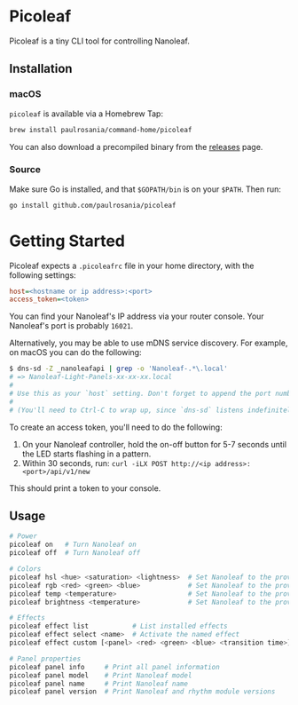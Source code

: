 # Picoleaf

Picoleaf is a tiny CLI tool for controlling Nanoleaf.

## Installation

### macOS

`picoleaf` is available via a Homebrew Tap:

```bash
brew install paulrosania/command-home/picoleaf
```

You can also download a precompiled binary from the
[releases](https://github.com/paulrosania/picoleaf/releases) page.

### Source

Make sure Go is installed, and that `$GOPATH/bin` is on your `$PATH`. Then run:

```bash
go install github.com/paulrosania/picoleaf
```

# Getting Started

Picoleaf expects a `.picoleafrc` file in your home directory, with the
following settings:

```ini
host=<hostname or ip address>:<port>
access_token=<token>
```

You can find your Nanoleaf's IP address via your router console. Your Nanoleaf's
port is probably `16021`.

Alternatively, you may be able to use mDNS service discovery. For example, on
macOS you can do the following:

```bash
$ dns-sd -Z _nanoleafapi | grep -o 'Nanoleaf-.*\.local'
# => Nanoleaf-Light-Panels-xx-xx-xx.local
#
# Use this as your `host` setting. Don't forget to append the port number.
#
# (You'll need to Ctrl-C to wrap up, since `dns-sd` listens indefinitely.)
```

To create an access token, you'll need to do the following:

1. On your Nanoleaf controller, hold the on-off button for 5-7 seconds until the
   LED starts flashing in a pattern.
2. Within 30 seconds, run: `curl -iLX POST http://<ip address>:<port>/api/v1/new`

This should print a token to your console.

## Usage

```bash
# Power
picoleaf on   # Turn Nanoleaf on
picoleaf off  # Turn Nanoleaf off

# Colors
picoleaf hsl <hue> <saturation> <lightness>  # Set Nanoleaf to the provided HSL
picoleaf rgb <red> <green> <blue>            # Set Nanoleaf to the provided RGB
picoleaf temp <temperature>                  # Set Nanoleaf to the provided color temperature
picoleaf brightness <temperature>            # Set Nanoleaf to the provided brightness

# Effects
picoleaf effect list           # List installed effects
picoleaf effect select <name>  # Activate the named effect
picoleaf effect custom [<panel> <red> <green> <blue> <transition time>] ...

# Panel properties
picoleaf panel info     # Print all panel information
picoleaf panel model    # Print Nanoleaf model
picoleaf panel name     # Print Nanoleaf name
picoleaf panel version  # Print Nanoleaf and rhythm module versions
```
